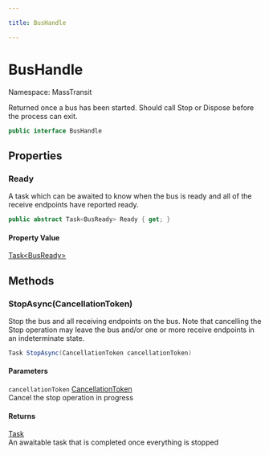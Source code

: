 ```yaml
---

title: BusHandle

---
```


# BusHandle

Namespace: MassTransit

Returned once a bus has been started. Should call Stop or Dispose before the process
 can exit.

```csharp
public interface BusHandle
```

## Properties

### **Ready**

A task which can be awaited to know when the bus is ready and all of the receive endpoints have reported ready.

```csharp
public abstract Task<BusReady> Ready { get; }
```

#### Property Value

[Task\<BusReady\>](https://learn.microsoft.com/en-us/dotnet/api/system.threading.tasks.task-1)<br/>

## Methods

### **StopAsync(CancellationToken)**

Stop the bus and all receiving endpoints on the bus. Note that cancelling the Stop
 operation may leave the bus and/or one or more receive endpoints in an indeterminate
 state.

```csharp
Task StopAsync(CancellationToken cancellationToken)
```

#### Parameters

`cancellationToken` [CancellationToken](https://learn.microsoft.com/en-us/dotnet/api/system.threading.cancellationtoken)<br/>
Cancel the stop operation in progress

#### Returns

[Task](https://learn.microsoft.com/en-us/dotnet/api/system.threading.tasks.task)<br/>
An awaitable task that is completed once everything is stopped

